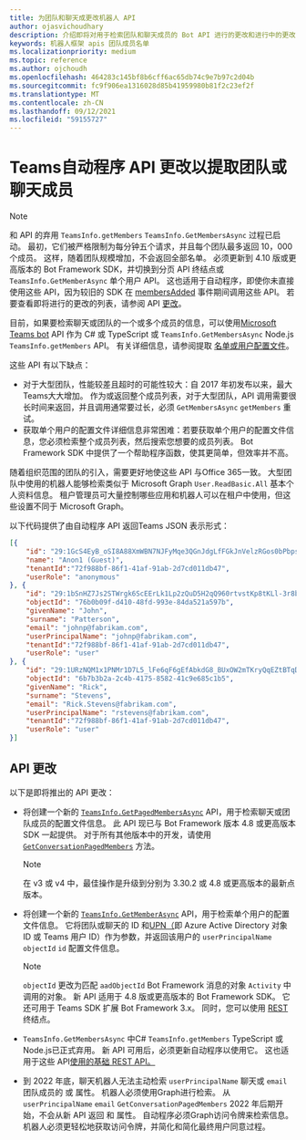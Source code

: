 ```yaml
---
title: 为团队和聊天成更改机器人 API
author: ojasvichoudhary
description: 介绍即将对用于检索团队和聊天成员的 Bot API 进行的更改和进行中的更改
keywords: 机器人框架 apis 团队成员名单
ms.localizationpriority: medium
ms.topic: reference
ms.author: ojchoudh
ms.openlocfilehash: 464283c145bf8b6cff6ac65db74c9e7b97c2d04b
ms.sourcegitcommit: fc9f906ea1316028d85b41959980b81f2c23ef2f
ms.translationtype: MT
ms.contentlocale: zh-CN
ms.lasthandoff: 09/12/2021
ms.locfileid: "59155727"
---
```

# <a name="teams-bot-api-changes-to-fetch-team-or-chat-members"></a>Teams自动程序 API 更改以提取团队或聊天成员

>[!NOTE]
> 和 API 的弃用 `TeamsInfo.getMembers` `TeamsInfo.GetMembersAsync` 过程已启动。 最初，它们被严格限制为每分钟五个请求，并且每个团队最多返回 10，000 个成员。 这样，随着团队规模增加，不会返回全部名单。
> 必须更新到 4.10 版或更高版本的 Bot Framework SDK，并切换到分页 API 终结点或 `TeamsInfo.GetMemberAsync` 单个用户 API。 这也适用于自动程序，即使你未直接使用这些 API，因为较旧的 SDK 在 [membersAdded](../bots/how-to/conversations/subscribe-to-conversation-events.md#team-members-added) 事件期间调用这些 API。 若要查看即将进行的更改的列表，请参阅 API [更改](team-chat-member-api-changes.md#api-changes)。

目前，如果要检索聊天或团队的一个或多个成员的信息，可以使用[Microsoft Teams bot](/microsoftteams/platform/bots/how-to/get-teams-context?tabs=dotnet#fetch-the-roster-or-user-profile) API 作为 C# 或 TypeScript 或 `TeamsInfo.GetMembersAsync` Node.js `TeamsInfo.getMembers` API。 有关详细信息，请参阅提取 [名单或用户配置文件](../bots/how-to/get-teams-context.md#fetch-the-roster-or-user-profile)。

这些 API 有以下缺点：

* 对于大型团队，性能较差且超时的可能性较大：自 2017 年初发布以来，最大Teams大大增加。 作为或返回整个成员列表，对于大型团队，API 调用需要很长时间来返回，并且调用通常要过长，必须 `GetMembersAsync` `getMembers` 重试。
* 获取单个用户的配置文件详细信息非常困难：若要获取单个用户的配置文件信息，您必须检索整个成员列表，然后搜索您想要的成员列表。 Bot Framework SDK 中提供了一个帮助程序函数，使其更简单，但效率并不高。

随着组织范围的团队的引入，需要更好地使这些 API 与Office 365一致。 大型团队中使用的机器人能够检索类似于 Microsoft Graph `User.ReadBasic.All` 基本个人资料信息。 租户管理员可大量控制哪些应用和机器人可以在租户中使用，但这些设置不同于 Microsoft Graph。

以下代码提供了由自动程序 API 返回Teams JSON 表示形式：

```json
[{
    "id": "29:1GcS4EyB_oSI8A88XmWBN7NJFyMqe3QGnJdgLfFGkJnVelzRGos0bPbpsfJjcbAD22bmKc4GMbrY2g4JDrrA8vM06X1-cHHle4zOE6U4ttcc",
    "name": "Anon1 (Guest)",
    "tenantId":"72f988bf-86f1-41af-91ab-2d7cd011db47",
    "userRole": "anonymous"
}, {
    "id": "29:1bSnHZ7Js2STWrgk6ScEErLk1Lp2zQuD5H2qQ960rtvstKp8tKLl-3r8b6DoW0QxZimuTxk_kupZ1DBMpvIQQUAZL-PNj0EORDvRZXy8kvWk",
    "objectId": "76b0b09f-d410-48fd-993e-84da521a597b",
    "givenName": "John",
    "surname": "Patterson",
    "email": "johnp@fabrikam.com",
    "userPrincipalName": "johnp@fabrikam.com",
    "tenantId":"72f988bf-86f1-41af-91ab-2d7cd011db47",
    "userRole": "user"
}, {
    "id": "29:1URzNQM1x1PNMr1D7L5_lFe6qF6gEfAbkdG8_BUxOW2mTKryQqEZtBTqDt10-MghkzjYDuUj4KG6nvg5lFAyjOLiGJ4jzhb99WrnI7XKriCs",
    "objectId": "6b7b3b2a-2c4b-4175-8582-41c9e685c1b5",
    "givenName": "Rick",
    "surname": "Stevens",
    "email": "Rick.Stevens@fabrikam.com",
    "userPrincipalName": "rstevens@fabrikam.com",
    "tenantId":"72f988bf-86f1-41af-91ab-2d7cd011db47",
    "userRole": "user"
}]
```

## <a name="api-changes"></a>API 更改

以下是即将推出的 API 更改：

* 将创建一个新的 [`TeamsInfo.GetPagedMembersAsync`](/microsoftteams/platform/bots/how-to/get-teams-context?tabs=dotnet#fetch-the-roster-or-user-profile) API，用于检索聊天或团队成员的配置文件信息。 此 API 现已与 Bot Framework 版本 4.8 或更高版本 SDK 一起提供。 对于所有其他版本中的开发，请使用 [`GetConversationPagedMembers`](/dotnet/api/microsoft.bot.connector.conversationsextensions.getconversationpagedmembersasync?view=botbuilder-dotnet-stable&preserve-view=true) 方法。

    > [!NOTE]
    > 在 v3 或 v4 中，最佳操作是升级到分别为 3.30.2 或 4.8 或更高版本的最新点版本。

* 将创建一个新的 [`TeamsInfo.GetMemberAsync`](/microsoftteams/platform/bots/how-to/get-teams-context?tabs=dotnet#get-single-member-details) API，用于检索单个用户的配置文件信息。 它将团队或聊天的 ID 和[UPN（](/windows/win32/ad/naming-properties#userprincipalname)即 Azure Active Directory 对象 ID 或 Teams 用户 ID）作为参数，并返回该用户的 `userPrincipalName` `objectId` `id` 配置文件信息。

    > [!NOTE]
    > `objectId` 更改为匹配 `aadObjectId` Bot Framework 消息的对象 `Activity` 中调用的对象。 新 API 适用于 4.8 版或更高版本的 Bot Framework SDK。 它还可用于 Teams SDK 扩展 Bot Framework 3.x。 同时，您可以使用 [REST](/microsoftteams/platform/bots/how-to/get-teams-context?tabs=json#get-single-member-details) 终结点。

* `TeamsInfo.GetMembersAsync` 中C# `TeamsInfo.getMembers` TypeScript 或 Node.js已正式弃用。 新 API 可用后，必须更新自动程序以使用它。 这也适用于这些 API[使用的基础 REST API。](/microsoftteams/platform/bots/how-to/get-teams-context?tabs=json#tabpanel_CeZOj-G++Q_json)
* 到 2022 年底，聊天机器人无法主动检索 `userPrincipalName` 聊天或 `email` 团队成员的 或 属性。 机器人必须使用Graph进行检索。 从 `userPrincipalName` `email` `GetConversationPagedMembers` 2022 年后期开始，不会从新 API 返回 和 属性。 自动程序必须Graph访问令牌来检索信息。 机器人必须更轻松地获取访问令牌，并简化和简化最终用户同意过程。
